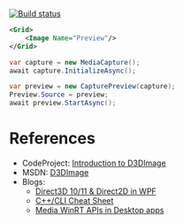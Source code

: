 [![Build status](https://ci.appveyor.com/api/projects/status/e8oe4ihb3f4it8k5?svg=true)](https://ci.appveyor.com/project/mmaitre314/mediacapturewpf)

```XML
<Grid>
    <Image Name="Preview"/>
</Grid>
```

```C#
var capture = new MediaCapture();
await capture.InitializeAsync();

var preview = new CapturePreview(capture);
Preview.Source = preview;
await preview.StartAsync();
```

# References

- CodeProject: [Introduction to D3DImage](http://www.codeproject.com/Articles/28526/Introduction-to-D-DImage)
- MSDN: [D3DImage](https://msdn.microsoft.com/en-us/library/system.windows.interop.d3dimage(v=vs.110).aspx)
- Blogs: 
  - [Direct3D 10/11 & Direct2D in WPF](http://jmorrill.hjtcentral.com/Home/tabid/428/EntryId/437/Direct3D-10-11-Direct2D-in-WPF.aspx)
  - [C++/CLI Cheat Sheet](http://manski.net/2011/04/cpp-cli-cheat-sheet/)
  - [Media WinRT APIs in Desktop apps](http://mmaitre314.github.io/2015/02/01/using-the-winrt-media-apis-to-encode-audio-in-desktop-cs-apps.html)
